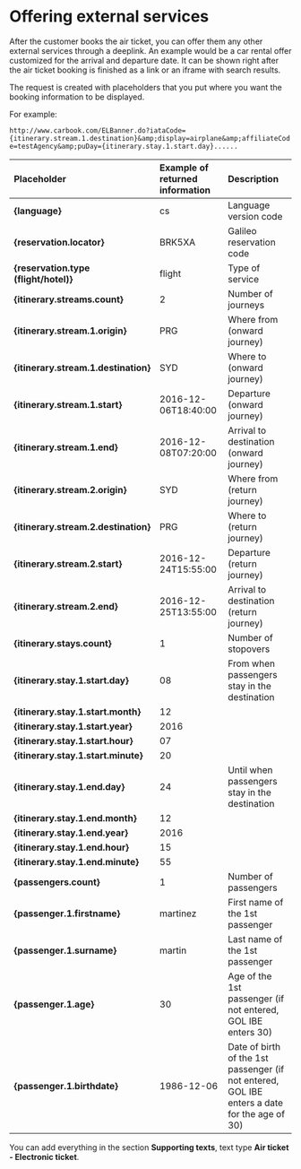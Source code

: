 # Offering external services

After the customer books the air ticket, you can offer them any other external services through a deeplink. An example would be a car rental offer customized for the arrival and departure date. It can be shown right after the air ticket booking is finished as a link or an iframe with search results.

The request is created with placeholders that you put where you want the booking information to be displayed.

For example:

`http://www.carbook.com/ELBanner.do?iataCode={itinerary.stream.1.destination}&amp;display=airplane&amp;affiliateCode=testAgency&amp;puDay={itinerary.stay.1.start.day}......`

| Placeholder | Example of returned information | Description |
| :--- | :--- | :--- |
| **{language}** | cs | Language version code |
| **{reservation.locator}** | BRK5XA | Galileo reservation code |
| **{reservation.type \(flight/hotel\)}** | flight | Type of service |
| **{itinerary.streams.count}** | 2 | Number of journeys |
| **{itinerary.stream.1.origin}** | PRG | Where from \(onward journey\) |
| **{itinerary.stream.1.destination}** | SYD | Where to \(onward journey\) |
| **{itinerary.stream.1.start}** | 2016-12-06T18:40:00 | Departure \(onward journey\) |
| **{itinerary.stream.1.end}** | 2016-12-08T07:20:00 | Arrival to destination \(onward journey\) |
| **{itinerary.stream.2.origin}** | SYD | Where from \(return journey\) |
| **{itinerary.stream.2.destination}** | PRG | Where to \(return journey\) |
| **{itinerary.stream.2.start}** | 2016-12-24T15:55:00 | Departure \(return journey\) |
| **{itinerary.stream.2.end}** | 2016-12-25T13:55:00 | Arrival to destination \(return journey\) |
| **{itinerary.stays.count}** | 1 | Number of stopovers |
| **{itinerary.stay.1.start.day}** | 08 | From when passengers stay in the destination |
| **{itinerary.stay.1.start.month}** | 12 |  |
| **{itinerary.stay.1.start.year}** | 2016 |  |
| **{itinerary.stay.1.start.hour}** | 07 |  |
| **{itinerary.stay.1.start.minute}** | 20 |  |
| **{itinerary.stay.1.end.day}** | 24 | Until when passengers stay in the destination |
| **{itinerary.stay.1.end.month}** | 12 |  |
| **{itinerary.stay.1.end.year}** | 2016 |  |
| **{itinerary.stay.1.end.hour}** | 15 |  |
| **{itinerary.stay.1.end.minute}** | 55 |  |
| **{passengers.count}** | 1 | Number of passengers |
| **{passenger.1.firstname}** | martinez | First name of the 1st passenger |
| **{passenger.1.surname}** | martin | Last name of the 1st passenger |
| **{passenger.1.age}** | 30 | Age of the 1st passenger \(if not entered, GOL IBE enters 30\) |
| **{passenger.1.birthdate}** | 1986-12-06 | Date of birth of the 1st passenger \(if not entered, GOL IBE enters a date for the age of 30\) |

You can add everything in the section **Supporting texts**, text type **Air ticket - Electronic ticket**.

